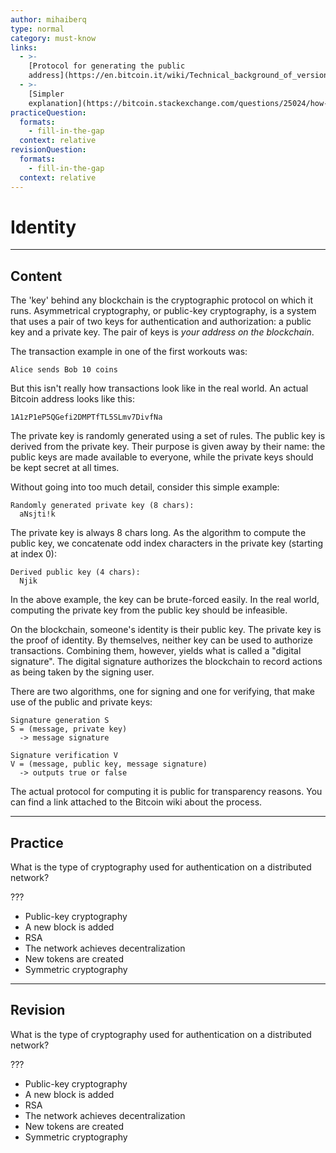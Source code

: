 ```yaml
---
author: mihaiberq
type: normal
category: must-know
links:
  - >-
    [Protocol for generating the public
    address](https://en.bitcoin.it/wiki/Technical_background_of_version_1_Bitcoin_addresses){website}
  - >-
    [Simpler
    explanation](https://bitcoin.stackexchange.com/questions/25024/how-do-you-get-a-bitcoin-public-key-from-a-private-key){website}
practiceQuestion:
  formats:
    - fill-in-the-gap
  context: relative
revisionQuestion:
  formats:
    - fill-in-the-gap
  context: relative
---
```


# Identity


---

## Content

The 'key' behind any blockchain is the cryptographic protocol on which it runs. Asymmetrical cryptography, or public-key cryptography, is a system that uses a pair of two keys for authentication and authorization: a public key and a private key. The pair of keys is *your address on the blockchain*.

The transaction example in one of the first workouts was:

```plain-text
Alice sends Bob 10 coins
```

But this isn't really how transactions look like in the real world. An actual Bitcoin address looks like this:

```plain-text
1A1zP1eP5QGefi2DMPTfTL5SLmv7DivfNa
```

The private key is randomly generated using a set of rules. The public key is derived from the private key. Their purpose is given away by their name: the public keys are made available to everyone, while the private keys should be kept secret at all times.

Without going into too much detail, consider this simple example:

```plain-text
Randomly generated private key (8 chars):
  aNsjti!k
```

The private key is always 8 chars long. As the algorithm to compute the public key, we concatenate odd index characters in the private key (starting at index 0):

```plain-text
Derived public key (4 chars):
  Njik
```

In the above example, the key can be brute-forced easily. In the real world, computing the private key from the public key should be infeasible.

On the blockchain, someone's identity is their public key. The private key is the proof of identity. By themselves, neither key can be used to authorize transactions. Combining them, however, yields what is called a "digital signature". The digital signature authorizes the blockchain to record actions as being taken by the signing user.

There are two algorithms, one for signing and one for verifying, that make use of the public and private keys:

```plain-text
Signature generation S
S = (message, private key)
  -> message signature
             	
Signature verification V
V = (message, public key, message signature)
  -> outputs true or false
```

The actual protocol for computing it is public for transparency reasons. You can find a link attached to the Bitcoin wiki about the process.


---

## Practice

What is the type of cryptography used for authentication on a distributed network?

???

- Public-key cryptography
- A new block is added
- RSA
- The network achieves decentralization
- New tokens are created
- Symmetric cryptography


---

## Revision

What is the type of cryptography used for authentication on a distributed network?

???

- Public-key cryptography
- A new block is added
- RSA
- The network achieves decentralization
- New tokens are created
- Symmetric cryptography
